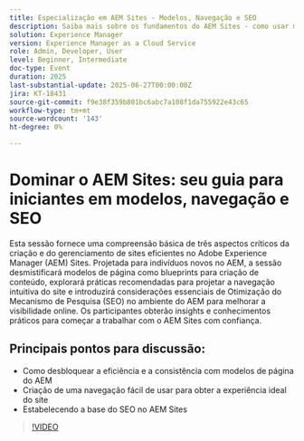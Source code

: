 ```yaml
---
title: Especialização em AEM Sites - Modelos, Navegação e SEO
description: Saiba mais sobre os fundamentos do AEM Sites - como usar modelos de página, projetar navegação intuitiva e aplicar as principais práticas de SEO para aumentar a visibilidade e o desempenho do site.
solution: Experience Manager
version: Experience Manager as a Cloud Service
role: Admin, Developer, User
level: Beginner, Intermediate
doc-type: Event
duration: 2025
last-substantial-update: 2025-06-27T00:00:00Z
jira: KT-18431
source-git-commit: f9e38f359b801bc6abc7a108f1da755922e43c65
workflow-type: tm+mt
source-wordcount: '143'
ht-degree: 0%

---
```



# Dominar o AEM Sites: seu guia para iniciantes em modelos, navegação e SEO

Esta sessão fornece uma compreensão básica de três aspectos críticos da criação e do gerenciamento de sites eficientes no Adobe Experience Manager (AEM) Sites. Projetada para indivíduos novos no AEM, a sessão desmistificará modelos de página como blueprints para criação de conteúdo, explorará práticas recomendadas para projetar a navegação intuitiva do site e introduzirá considerações essenciais de Otimização do Mecanismo de Pesquisa (SEO) no ambiente do AEM para melhorar a visibilidade online. Os participantes obterão insights e conhecimentos práticos para começar a trabalhar com o AEM Sites com confiança.

## Principais pontos para discussão:

* Como desbloquear a eficiência e a consistência com modelos de página do AEM
* Criação de uma navegação fácil de usar para obter a experiência ideal do site
* Estabelecendo a base do SEO no AEM Sites

>[!VIDEO](https://video.tv.adobe.com/v/3464298/?learn=on&enablevpops)
